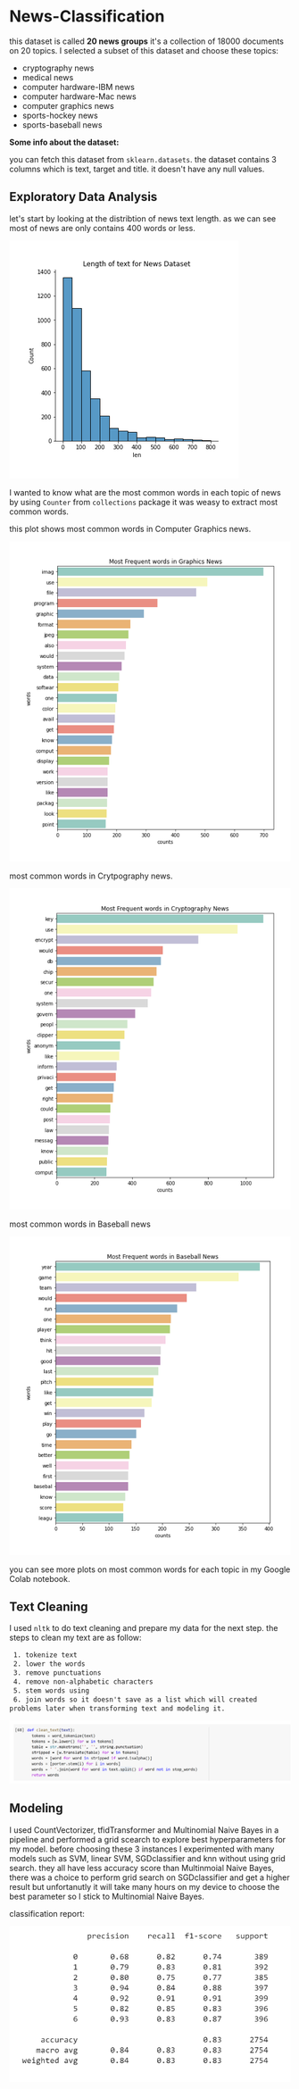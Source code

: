 # News-Classification

this dataset is called **20 news groups** it's a collection of 18000 documents on 20 topics.
I selected a subset of this dataset and choose these topics:
  - cryptography news
  - medical news
  - computer hardware-IBM news
  - computer hardware-Mac news
  - computer graphics news
  - sports-hockey news
  - sports-baseball news

**Some info about the dataset:**

you can fetch this dataset from `sklearn.datasets`. the dataset contains 3 columns which is text, target and title.
it doesn't have any null values.

## Exploratory Data Analysis
 let's start by looking at the distribtion of news text length.
 as we can see most of news are only contains 400 words or less.
 
 ![image](https://github.com/Mashael0x/News-Classification/blob/main/text%20distribtuion%20(5).png)

 I wanted to know what are the most common words in each topic of news by using `Counter` from `collections` package it was weasy to extract most common words.
 
 this plot shows most common words in Computer Graphics news.
 
 ![image](https://github.com/Mashael0x/News-Classification/blob/main/word%20frequency_Graphics_News.png)
 
 most common words in Crytpography news.
 
 ![image](https://github.com/Mashael0x/News-Classification/blob/main/word%20frequency_Cryptography_News.png)
 
 most common words in Baseball news
 
 ![image](https://github.com/Mashael0x/News-Classification/blob/main/word%20frequency_Baseball_News.png)
 
 you can see more plots on most common words for each topic in my Google Colab notebook.

## Text Cleaning

I used `nltk` to do text cleaning and prepare my data for the next step. 
the steps to clean my text are as follow:

     1. tokenize text
     2. lower the words
     3. remove punctuations
     4. remove non-alphabetic characters
     5. stem words using
     6. join words so it doesn't save as a list which will created problems later when transforming text and modeling it.
  ![image](https://github.com/Mashael0x/News-Classification/blob/main/text_clean_function.png)
     

## Modeling 
  I used CountVectorizer, tfidTransformer and Multinomial Naive Bayes in a pipeline and performed a grid scearch to explore best hyperparameters for my model.
  before choosing these 3 instances I experimented with many models such as SVM, linear SVM, SGDclassifier and knn without using grid search. they all have less accuracy score     than Multinmoial Naive Bayes, there was a choice to perform grid search on SGDclassifier and get a higher result but unfortanutly it will take many hours on my device
  to choose the best parameter so I stick to Multinomial Naive Bayes.

classification report:

![image](https://github.com/Mashael0x/News-Classification/blob/main/classification_report.png)
